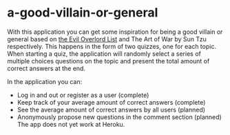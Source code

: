 # a-good-villain-or-general
With this application you can get some inspiration for being a good villain or general based on [the Evil Overlord List](https://www.google.com/search?client=firefox-b-d&q=evil+overlord+list) and The Art of War by Sun Tzu respectively. This happens in the form of two quizzes, one for each topic. When starting a quiz, the application will randomly select a series of multiple choices questions on the topic and present the total amount of correct answers at the end.

In the application you can:

* Log in and out or register as a user (complete)
* Keep track of your average amount of correct answers (complete)
* See the average amount of correct answers by all users (planned)
* Anonymously propose new questions in the comment section (planned)
The app does not yet work at Heroku.
